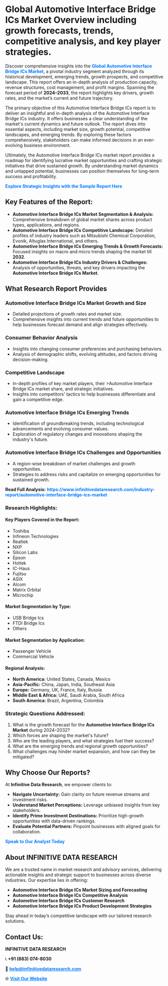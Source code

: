 <h1>Global Automotive Interface Bridge ICs Market Overview including growth forecasts, trends, competitive analysis, and key player strategies.</h1>
<p>
Discover comprehensive insights into the 
<a href="https://www.infinitivedataresearch.com/industry-report/automotive-interface-bridge-ics-market" rel="dofollow" style="color: #007BFF; text-decoration: none;"><strong>Global Automotive Interface Bridge ICs Market</strong></a>, a pivotal industry segment analyzed through its historical development, emerging trends, growth prospects, and competitive landscape. This report offers an in-depth analysis of production capacity, revenue structures, cost management, and profit margins. Spanning the forecast period of <strong>2024–2033</strong>, the report highlights key drivers, growth rates, and the market’s current and future trajectory.
</p>
<p>
The primary objective of this Automotive Interface Bridge ICs report is to deliver an insightful and in-depth analysis of the Automotive Interface Bridge ICs industry. It offers businesses a clear understanding of the market's current dynamics and future outlook. The report dives into essential aspects, including market size, growth potential, competitive landscapes, and emerging trends. By exploring these factors comprehensively, stakeholders can make informed decisions in an ever-evolving business environment.
</p>
<p>
Ultimately, the Automotive Interface Bridge ICs market report provides a roadmap for identifying lucrative market opportunities and crafting strategic initiatives that drive sustained growth. By understanding market dynamics and untapped potential, businesses can position themselves for long-term success and profitability.
</p>
<p>
<a href="https://www.infinitivedataresearch.com/request-sample/reportId=106956" style="color: #007BFF; text-decoration: none;"><strong>Explore Strategic Insights with the Sample Report Here</strong></a>
</p>

<h2>Key Features of the Report:</h2>
<ul>
<li><strong>Automotive Interface Bridge ICs Market Segmentation & Analysis:</strong> Comprehensive breakdown of global market shares across product types, applications, and regions.</li>
<li><strong>Automotive Interface Bridge ICs Competitive Landscape:</strong> Detailed profiles of industry leaders such as Mitsubishi Chemical Corporation, Evonik, Altuglas International, and others.</li>
<li><strong>Automotive Interface Bridge ICs Emerging Trends & Growth Forecasts:</strong> Focused insights on macro and micro trends shaping the market till <strong>2032</strong>.</li>
<li><strong>Automotive Interface Bridge ICs Industry Drivers & Challenges:</strong> Analysis of opportunities, threats, and key drivers impacting the <strong>Automotive Interface Bridge ICs Market</strong>.</li>
</ul>

<h2>What Research Report Provides</h2>
<h3>Automotive Interface Bridge ICs Market Growth and Size</h3>
<ul>
<li>Detailed projections of growth rates and market size.</li>
<li>Comprehensive insights into current trends and future opportunities to help businesses forecast demand and align strategies effectively.</li>
</ul>

<h3>Consumer Behavior Analysis</h3>
<ul>
<li>Insights into changing consumer preferences and purchasing behaviors.</li>
<li>Analysis of demographic shifts, evolving attitudes, and factors driving decision-making.</li>
</ul>

<h3>Competitive Landscape</h3>
<ul>
<li>In-depth profiles of key market players, their >Automotive Interface Bridge ICs market share, and strategic initiatives.</li>
<li>Insights into competitors' tactics to help businesses differentiate and gain a competitive edge.</li>
</ul>

<h3>Automotive Interface Bridge ICs Emerging Trends</h3>
<ul>
<li>Identification of groundbreaking trends, including technological advancements and evolving consumer values.</li>
<li>Exploration of regulatory changes and innovations shaping the industry's future.</li>
</ul>

<h3>Automotive Interface Bridge ICs Challenges and Opportunities</h3>
<ul>
<li>A region-wise breakdown of market challenges and growth opportunities.</li>
<li>Strategies to address risks and capitalize on emerging opportunities for sustained growth.</li>
</ul>
<p><strong>Read Full Analysis:</strong> <a href="https://www.infinitivedataresearch.com/industry-report/automotive-interface-bridge-ics-market" rel="dofollow" style="color: #007BFF; text-decoration: none;"><strong>https://www.infinitivedataresearch.com/industry-report/automotive-interface-bridge-ics-market</strong></a></p>
<h3>Research Highlights:</h3>
<h4>Key Players Covered in the Report:</h4>
<ul><li>Toshiba</li><li>Infineon Technologies</li><li>Realtek</li><li>NXP</li><li>Silicon Labs</li><li>Epson</li><li>Holtek</li><li>IC-Haus</li><li>Fujitsu</li><li>ASIX</li><li>Alcom</li><li>Matrix Orbital</li><li>Microchip</li></ul>
<h4>Market Segmentation by Type:</h4>
<ul><li>USB Bridge Ics</li><li>FTDI Bridge Ics</li><li>Others</li></ul>
<h4>Market Segmentation by Application:</h4>
<ul><li>Passenger Vehicle</li><li>Commercial Vehicle</li></ul>

<h4>Regional Analysis:</h4>
<ul>
<li><strong>North America:</strong> United States, Canada, Mexico</li>
<li><strong>Asia-Pacific:</strong> China, Japan, India, Southeast Asia</li>
<li><strong>Europe:</strong> Germany, UK, France, Italy, Russia</li>
<li><strong>Middle East & Africa:</strong> UAE, Saudi Arabia, South Africa</li>
<li><strong>South America:</strong> Brazil, Argentina, Colombia</li>
</ul>

<h3>Strategic Questions Addressed:</h3>
<ol>
<li>What is the growth forecast for the <strong>Automotive Interface Bridge ICs Market</strong> during 2024–2032?</li>
<li>Which forces are shaping the market's future?</li>
<li>Who are the leading players, and what strategies fuel their success?</li>
<li>What are the emerging trends and regional growth opportunities?</li>
<li>What challenges may hinder market expansion, and how can they be mitigated?</li>
</ol>

<h2>Why Choose Our Reports?</h2>
<p>At <strong>Infinitive Data Research</strong>, we empower clients to:</p>
<ul>
<li><strong>Navigate Uncertainty:</strong> Gain clarity on future revenue streams and investment risks.</li>
<li><strong>Understand Market Perceptions:</strong> Leverage unbiased insights from key stakeholders.</li>
<li><strong>Identify Prime Investment Destinations:</strong> Prioritize high-growth opportunities with data-driven rankings.</li>
<li><strong>Evaluate Potential Partners:</strong> Pinpoint businesses with aligned goals for collaboration.</li>
</ul>
<p><a href="https://www.infinitivedataresearch.com/industry-report/automotive-interface-bridge-ics-market" rel="dofollow" style="color: #007BFF; text-decoration: none;"><strong>Speak to Our Analyst Today</strong></a></p>

<h2>About INFINITIVE DATA RESEARCH</h2>
<p>We are a trusted name in market research and advisory services, delivering actionable insights and strategic support to businesses across diverse industries. Our expertise lies in offering:</p>
<ul>
<li><strong>Automotive Interface Bridge ICs Market Sizing and Forecasting</strong></li>
<li><strong>Automotive Interface Bridge ICs Competitive Analysis</strong></li>
<li><strong>Automotive Interface Bridge ICs Customer Research</strong></li>
<li><strong>Automotive Interface Bridge ICs Product Development Strategies</strong></li>
</ul>
<p>Stay ahead in today’s competitive landscape with our tailored research solutions.</p>

<h2>Contact Us:</h2>
<p><strong>INFINITIVE DATA RESEARCH</strong></p>
<p>📞 <strong>+91 (883) 074-8030</strong></p>
<p>📧 <strong><a href="mailto:help@infinitivedataresearch.com" style="color: #007BFF;">help@infinitivedataresearch.com</a></strong></p>
<p>🌐 <strong><a href="https://www.infinitivedataresearch.com" rel="dofollow" style="color: #007BFF;">Visit Our Website</a></strong></p>